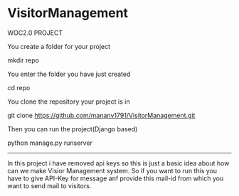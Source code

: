 # VisitorManagement
WOC2.0 PROJECT

You create a folder for your project

mkdir repo 

You enter the folder you have just created

cd repo

You clone the repository your project is in


git clone https://github.com/mananv1791/VisitorManagement.git

Then you can run the project(Django based)

python manage.py runserver

-------------------------------------------------------------

In this project i have removed api keys so this is just a basic idea about how can we make Visior Management system. So if you want to run this you have to give API-Key for message anf provide this mail-id from which you want to send mail to visitors.
